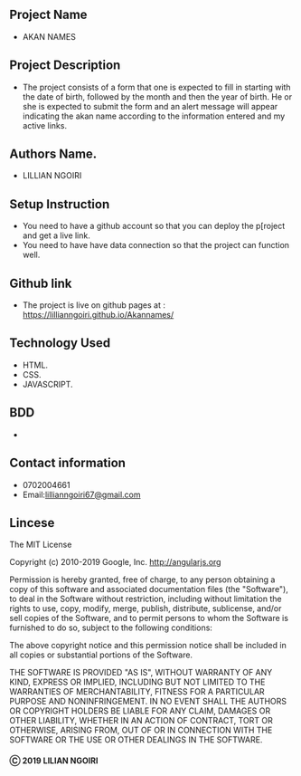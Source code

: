 ## Project Name
- AKAN NAMES
## Project Description 
- The project consists of a form that one is expected to fill in starting with the date of birth, followed by the month and then the year of birth. He or she is expected to submit the form and an alert message will appear indicating the akan name according to the information entered and my active links.
## Authors Name.
- LILLIAN NGOIRI
## Setup Instruction
- You need to have a github account so that you can deploy the p[roject and get a live link.
- You need to have have data connection so that the project can function well.
## Github link 
- The project is live on github pages at : https://lillianngoiri.github.io/Akannames/
## Technology Used
- HTML.
- CSS.
- JAVASCRIPT.
## BDD
- 
## Contact information
- 0702004661
- Email:lillianngoiri67@gmail.com


## Lincese

The MIT License

Copyright (c) 2010-2019 Google, Inc. http://angularjs.org

Permission is hereby granted, free of charge, to any person obtaining a copy
of this software and associated documentation files (the "Software"), to deal
in the Software without restriction, including without limitation the rights
to use, copy, modify, merge, publish, distribute, sublicense, and/or sell
copies of the Software, and to permit persons to whom the Software is
furnished to do so, subject to the following conditions:

The above copyright notice and this permission notice shall be included in
all copies or substantial portions of the Software.

THE SOFTWARE IS PROVIDED "AS IS", WITHOUT WARRANTY OF ANY KIND, EXPRESS OR
IMPLIED, INCLUDING BUT NOT LIMITED TO THE WARRANTIES OF MERCHANTABILITY,
FITNESS FOR A PARTICULAR PURPOSE AND NONINFRINGEMENT. IN NO EVENT SHALL THE
AUTHORS OR COPYRIGHT HOLDERS BE LIABLE FOR ANY CLAIM, DAMAGES OR OTHER
LIABILITY, WHETHER IN AN ACTION OF CONTRACT, TORT OR OTHERWISE, ARISING FROM,
OUT OF OR IN CONNECTION WITH THE SOFTWARE OR THE USE OR OTHER DEALINGS IN
THE SOFTWARE.

#### &#9400; 2019 LILIAN NGOIRI